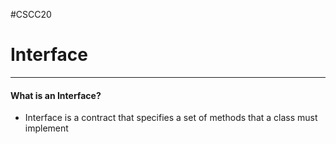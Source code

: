 #CSCC20 
# Interface
---
#### What is an Interface?
- Interface is a contract that specifies a set of methods that a class must implement